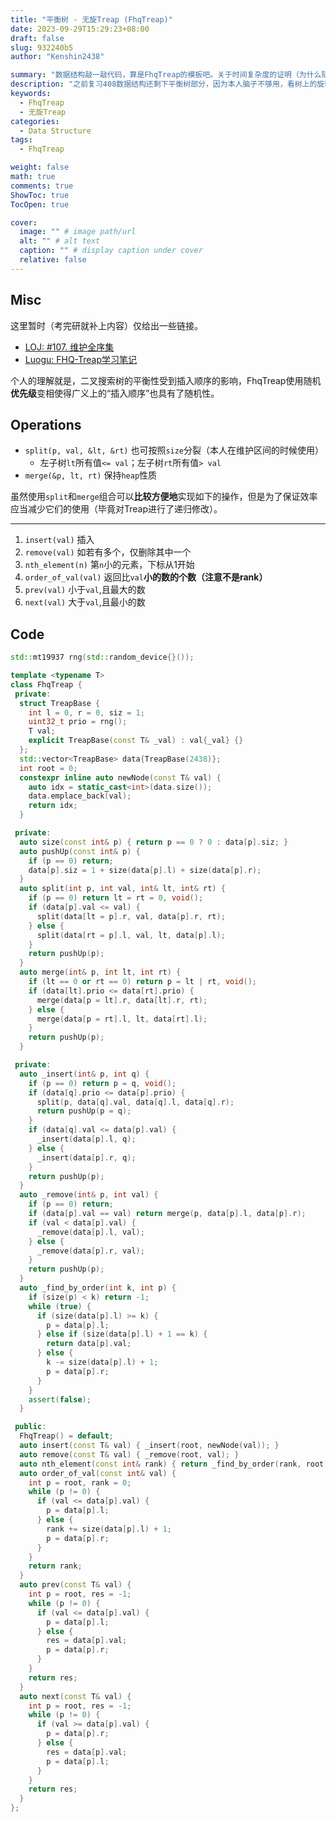 ```yaml
---
title: "平衡树 - 无旋Treap (FhqTreap)"
date: 2023-09-29T15:29:23+08:00
draft: false
slug: 932240b5
author: "Kenshin2438"

summary: "数据结构敲一敲代码，算是FhqTreap的模板吧。关于时间复杂度的证明（为什么随机插入能够满足一定的平衡性？），后面补上。"
description: "之前复习408数据结构还剩下平衡树部分，因为本人脑子不够用，看树上的旋转看得人有点麻……于是写了会儿无旋转的Treap，也就是著名的范浩强Treap。"
keywords: 
  - FhqTreap
  - 无旋Treap
categories: 
  - Data Structure
tags: 
  - FhqTreap

weight: false
math: true
comments: true
ShowToc: true
TocOpen: true

cover:
  image: "" # image path/url
  alt: "" # alt text
  caption: "" # display caption under cover
  relative: false
---
```


## Misc

这里暂时（考完研就补上内容）仅给出一些链接。
+ [LOJ: #107. 维护全序集](https://loj.ac/p/106)
+ [Luogu: FHQ-Treap学习笔记](https://www.luogu.com.cn/blog/85514/fhq-treap-xue-xi-bi-ji)

个人的理解就是，二叉搜索树的平衡性受到插入顺序的影响，FhqTreap使用随机**优先级**变相使得广义上的“插入顺序”也具有了随机性。

## Operations

+ `split(p, val, &lt, &rt)` 也可按照`size`分裂（本人在维护区间的时候使用）
  + 左子树`lt`所有值`<= val`；左子树`rt`所有值`> val`
+ `merge(&p, lt, rt)` 保持`heap`性质

虽然使用`split`和`merge`组合可以**比较方便地**实现如下的操作，但是为了保证效率应当减少它们的使用（毕竟对Treap进行了递归修改）。

---

1. `insert(val)` 插入
2. `remove(val)` 如若有多个，仅删除其中一个
3. `nth_element(n)` 第`n`小的元素，下标从1开始
4. `order_of_val(val)` 返回比`val`**小的数的个数（注意不是rank）**
5. `prev(val)` 小于`val`,且最大的数
6. `next(val)` 大于`val`,且最小的数

## Code

```cpp
std::mt19937 rng(std::random_device{}());

template <typename T>
class FhqTreap {
 private:
  struct TreapBase {
    int l = 0, r = 0, siz = 1;
    uint32_t prio = rng();
    T val;
    explicit TreapBase(const T& _val) : val{_val} {}
  };
  std::vector<TreapBase> data{TreapBase(2438)};
  int root = 0;
  constexpr inline auto newNode(const T& val) {
    auto idx = static_cast<int>(data.size());
    data.emplace_back(val);
    return idx;
  }

 private:
  auto size(const int& p) { return p == 0 ? 0 : data[p].siz; }
  auto pushUp(const int& p) {
    if (p == 0) return;
    data[p].siz = 1 + size(data[p].l) + size(data[p].r);
  }
  auto split(int p, int val, int& lt, int& rt) {
    if (p == 0) return lt = rt = 0, void();
    if (data[p].val <= val) {
      split(data[lt = p].r, val, data[p].r, rt);
    } else {
      split(data[rt = p].l, val, lt, data[p].l);
    }
    return pushUp(p);
  }
  auto merge(int& p, int lt, int rt) {
    if (lt == 0 or rt == 0) return p = lt | rt, void();
    if (data[lt].prio <= data[rt].prio) {
      merge(data[p = lt].r, data[lt].r, rt);
    } else {
      merge(data[p = rt].l, lt, data[rt].l);
    }
    return pushUp(p);
  }

 private:
  auto _insert(int& p, int q) {
    if (p == 0) return p = q, void();
    if (data[q].prio <= data[p].prio) {
      split(p, data[q].val, data[q].l, data[q].r);
      return pushUp(p = q);
    }
    if (data[q].val <= data[p].val) {
      _insert(data[p].l, q);
    } else {
      _insert(data[p].r, q);
    }
    return pushUp(p);
  }
  auto _remove(int& p, int val) {
    if (p == 0) return;
    if (data[p].val == val) return merge(p, data[p].l, data[p].r);
    if (val < data[p].val) {
      _remove(data[p].l, val);
    } else {
      _remove(data[p].r, val);
    }
    return pushUp(p);
  }
  auto _find_by_order(int k, int p) {
    if (size(p) < k) return -1;
    while (true) {
      if (size(data[p].l) >= k) {
        p = data[p].l;
      } else if (size(data[p].l) + 1 == k) {
        return data[p].val;
      } else {
        k -= size(data[p].l) + 1;
        p = data[p].r;
      }
    }
    assert(false);
  }

 public:
  FhqTreap() = default;
  auto insert(const T& val) { _insert(root, newNode(val)); }
  auto remove(const T& val) { _remove(root, val); }
  auto nth_element(const int& rank) { return _find_by_order(rank, root); }
  auto order_of_val(const int& val) {
    int p = root, rank = 0;
    while (p != 0) {
      if (val <= data[p].val) {
        p = data[p].l;
      } else {
        rank += size(data[p].l) + 1;
        p = data[p].r;
      }
    }
    return rank;
  }
  auto prev(const T& val) {
    int p = root, res = -1;
    while (p != 0) {
      if (val <= data[p].val) {
        p = data[p].l;
      } else {
        res = data[p].val;
        p = data[p].r;
      }
    }
    return res;
  }
  auto next(const T& val) {
    int p = root, res = -1;
    while (p != 0) {
      if (val >= data[p].val) {
        p = data[p].r;
      } else {
        res = data[p].val;
        p = data[p].l;
      }
    }
    return res;
  }
};
```